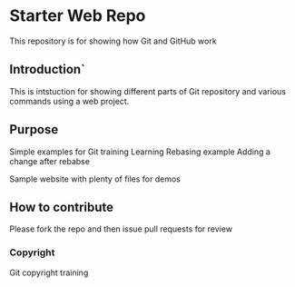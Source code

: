 # Starter Web Repo
This repository is for showing how Git and GitHub work

## Introduction`

This is intstuction for showing different parts of Git repository and various commands using a web project.
## Purpose
Simple examples for Git training
Learning Rebasing example 
Adding a change after rebabse

Sample website with plenty of files for demos
## How to contribute

Please fork the repo and then issue pull requests for review

### Copyright

Git copyright training

